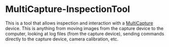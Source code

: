 # MultiCapture-InspectionTool

This is a tool that allows inspection and interaction with a [MultiCapture](https://github.com/crener/MultiCapture) device. This is anything from moving images from the capture device to the computer, looking at log files (from the capture device), sending commands directly to the capture device, camera calibration, etc.

